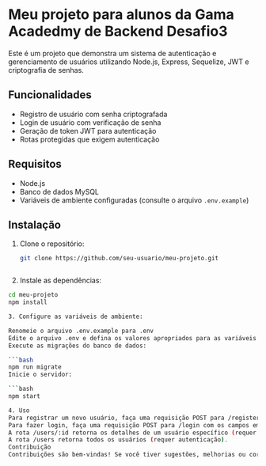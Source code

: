 # Meu projeto para alunos da Gama Acadedmy de Backend Desafio3

Este é um projeto que demonstra um sistema de autenticação e gerenciamento de usuários utilizando Node.js, Express, Sequelize, JWT e criptografia de senhas.

## Funcionalidades

- Registro de usuário com senha criptografada
- Login de usuário com verificação de senha
- Geração de token JWT para autenticação
- Rotas protegidas que exigem autenticação

## Requisitos

- Node.js
- Banco de dados MySQL
- Variáveis de ambiente configuradas (consulte o arquivo `.env.example`)

## Instalação

1. Clone o repositório:

   ```bash
   git clone https://github.com/seu-usuario/meu-projeto.git
   
   

2. Instale as dependências:

```bash
cd meu-projeto
npm install

3. Configure as variáveis de ambiente:

Renomeie o arquivo .env.example para .env
Edite o arquivo .env e defina os valores apropriados para as variáveis de ambiente
Execute as migrações do banco de dados:

```bash
npm run migrate
Inicie o servidor:

```bash
npm start

4. Uso
Para registrar um novo usuário, faça uma requisição POST para /register com os campos name, email e password.
Para fazer login, faça uma requisição POST para /login com os campos email e password.
A rota /users/:id retorna os detalhes de um usuário específico (requer autenticação).
A rota /users retorna todos os usuários (requer autenticação).
Contribuição
Contribuições são bem-vindas! Se você tiver sugestões, melhorias ou correções, sinta-se à vontade para enviar um pull request.
